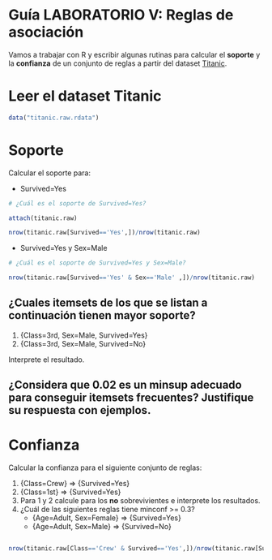 # Guía LABORATORIO V: Reglas de asociación

Vamos a trabajar con R y escribir algunas rutinas para calcular el __soporte__ y la __confianza__ de un conjunto de reglas a partir del dataset [Titanic](http://www.rdatamining.com/data/titanic.raw.rdata?attredirects=0&d=1).

# Leer el dataset Titanic

```r
data("titanic.raw.rdata")
```

# Soporte

Calcular el soporte para: 

 - Survived=Yes
 
 ```R
 # ¿Cuál es el soporte de Survived=Yes?

attach(titanic.raw)

nrow(titanic.raw[Survived=='Yes',])/nrow(titanic.raw)

 
 ```

 - Survived=Yes y Sex=Male
 
```R
# ¿Cuál es el soporte de Survived=Yes y Sex=Male?

nrow(titanic.raw[Survived=='Yes' & Sex=='Male' ,])/nrow(titanic.raw)

```

 
## ¿Cuales itemsets de los que se listan a continuación tienen mayor soporte?
  
  1. {Class=3rd, Sex=Male, Survived=Yes}
  2. {Class=3rd, Sex=Male, Survived=No}
 
Interprete el resultado.

## ¿Considera que 0.02 es un minsup adecuado para conseguir itemsets frecuentes? Justifique su respuesta con ejemplos.
 
# Confianza

Calcular la confianza para el siguiente conjunto de reglas:

 1. {Class=Crew} => {Survived=Yes}
 2. {Class=1st} => {Survived=Yes}
 3. Para 1 y 2 calcule para los __no__ sobrevivientes e interprete los resultados.
 4. ¿Cuál de las siguientes reglas tiene minconf >= 0.3?
    - {Age=Adult, Sex=Female} => {Survived=Yes}
    - {Age=Adult, Sex=Male} => {Survived=No}
  

```R

nrow(titanic.raw[Class=='Crew' & Survived=='Yes',])/nrow(titanic.raw[Survived=='Yes',])

```


